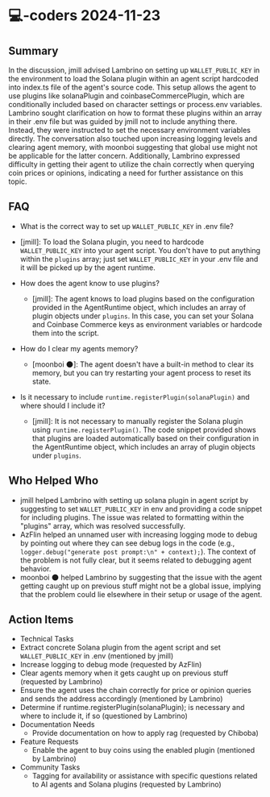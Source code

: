 # 💻-coders 2024-11-23

## Summary

In the discussion, jmill advised Lambrino on setting up `WALLET_PUBLIC_KEY` in the environment to load the Solana plugin within an agent script hardcoded into index.ts file of the agent's source code. This setup allows the agent to use plugins like solanaPlugin and coinbaseCommercePlugin, which are conditionally included based on character settings or process.env variables. Lambrino sought clarification on how to format these plugins within an array in their .env file but was guided by jmill not to include anything there. Instead, they were instructed to set the necessary environment variables directly. The conversation also touched upon increasing logging levels and clearing agent memory, with moonboi suggesting that global use might not be applicable for the latter concern. Additionally, Lambrino expressed difficulty in getting their agent to utilize the chain correctly when querying coin prices or opinions, indicating a need for further assistance on this topic.

## FAQ

- What is the correct way to set up `WALLET_PUBLIC_KEY` in .env file?
- [jmill]: To load the Solana plugin, you need to hardcode `WALLET_PUBLIC_KEY` into your agent script. You don't have to put anything within the `plugins` array; just set `WALLET_PUBLIC_KEY` in your .env file and it will be picked up by the agent runtime.

- How does the agent know to use plugins?

    - [jmill]: The agent knows to load plugins based on the configuration provided in the AgentRuntime object, which includes an array of plugin objects under `plugins`. In this case, you can set your Solana and Coinbase Commerce keys as environment variables or hardcode them into the script.

- How do I clear my agents memory?

    - [moonboi 🌑]: The agent doesn't have a built-in method to clear its memory, but you can try restarting your agent process to reset its state.

- Is it necessary to include `runtime.registerPlugin(solanaPlugin)` and where should I include it?
    - [jmill]: It is not necessary to manually register the Solana plugin using `runtime.registerPlugin()`. The code snippet provided shows that plugins are loaded automatically based on their configuration in the AgentRuntime object, which includes an array of plugin objects under `plugins`.

## Who Helped Who

- jmill helped Lambrino with setting up solana plugin in agent script by suggesting to set `WALLET_PUBLIC_KEY` in env and providing a code snippet for including plugins. The issue was related to formatting within the "plugins" array, which was resolved successfully.
- AzFlin helped an unnamed user with increasing logging mode to debug by pointing out where they can see debug logs in the code (e.g., `logger.debug("generate post prompt:\n" + context);`). The context of the problem is not fully clear, but it seems related to debugging agent behavior.
- moonboi 🌑 helped Lambrino by suggesting that the issue with the agent getting caught up on previous stuff might not be a global issue, implying that the problem could lie elsewhere in their setup or usage of the agent.

## Action Items

- Technical Tasks
- Extract concrete Solana plugin from the agent script and set `WALLET_PUBLIC_KEY` in .env (mentioned by jmill)
- Increase logging to debug mode (requested by AzFlin)
- Clear agents memory when it gets caught up on previous stuff (requested by Lambrino)
- Ensure the agent uses the chain correctly for price or opinion queries and sends the address accordingly (mentioned by Lambrino)
- Determine if runtime.registerPlugin(solanaPlugin); is necessary and where to include it, if so (questioned by Lambrino)
- Documentation Needs
    - Provide documentation on how to apply rag (requested by Chiboba)
- Feature Requests
    - Enable the agent to buy coins using the enabled plugin (mentioned by Lambrino)
- Community Tasks
    - Tagging for availability or assistance with specific questions related to AI agents and Solana plugins (requested by Lambrino)
